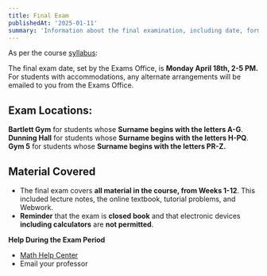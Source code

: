 ```yaml
---
title: Final Exam
publishedAt: '2025-01-11'
summary: 'Information about the final examination, including date, format, and topics covered.'
---
```


As per the course [syllabus](https://onq.queensu.ca/content/enforced/992465-APSC174W25/2025%20Winter/APSC174%20Syllabus%202025.pdf):

The final exam date, set by the Exams Office, is **Monday April 18th, 2-5 PM.** For students with accommodations, any alternate arrangements will be emailed to you from the Exams Office.

## **Exam Locations:**
 **Bartlett Gym** for students whose **Surname begins with the letters A-G**.
**Dunning Hall** for students whose **Surname begins with the letters H-PQ**.
**Gym 5** for students whose **Surname begins with the letters PR-Z.**

## **Material Covered**
- The final exam covers **all material in the course, from Weeks 1-12**. This included lecture notes, the online textbook, tutorial problems, and Webwork.
- **Reminder** that the exam is **closed book** and that electronic devices **including calculators** are **not permitted**.

**Help During the Exam Period**

- [Math Help Center](https://www.queensu.ca/mathstat/undergraduate/current-undergraduate/help)
- Email your professor
